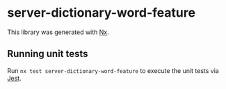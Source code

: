 # server-dictionary-word-feature

This library was generated with [Nx](https://nx.dev).

## Running unit tests

Run `nx test server-dictionary-word-feature` to execute the unit tests via [Jest](https://jestjs.io).
